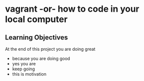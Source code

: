 # vagrant -or- how to code in your local computer

## Learning Objectives

At the end of this project you are doing great

* because you are doing good
* yes you are 
* keep going
* this is motivation
